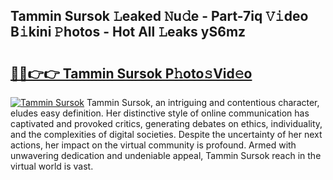 ## Tammin Sursok 𝙻eaked 𝙽u𝚍e - Part-7iq 𝚅𝚒deo B𝚒kini 𝙿hotos - Hot All 𝙻eaks yS6mz

# <h2><a href="http://ld2b5q.urlbe.top/?page=Tammin+Sursok">🔗🔗👉👉 Tammin Sursok P𝚑oto𝚜Vid𝚎o</a></h2>

[![Tammin Sursok](https://i.imgur.com/eBuTRDB.gif)](http://ld2b5q.urlbe.top/?page=Tammin+Sursok)
Tammin Sursok, an intriguing and contentious character, eludes easy definition. Her distinctive style of online communication has captivated and provoked critics, generating debates on ethics, individuality, and the complexities of digital societies. Despite the uncertainty of her next actions, her impact on the virtual community is profound. Armed with unwavering dedication and undeniable appeal, Tammin Sursok reach in the virtual world is vast.
